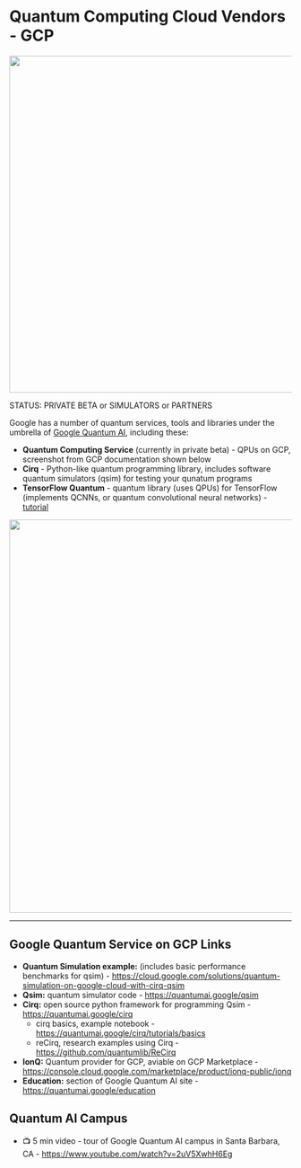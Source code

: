 # Quantum Computing Cloud Vendors - GCP

<img src="https://github.com/lynnlangit/learning-quantum/blob/main/images/quantum-coffee.jpg" width=600>

STATUS: PRIVATE BETA or SIMULATORS or PARTNERS

Google has a number of quantum services, tools and libraries under the umbrella of [Google Quantum AI](https://quantumai.google/), including these:
- **Quantum Computing Service** (currently in private beta) - QPUs on GCP, screenshot from GCP documentation shown below
- **Cirq** - Python-like quantum programming library, includes software quantum simulators (qsim) for testing your qunatum programs
- **TensorFlow Quantum** - quantum library (uses QPUs) for TensorFlow (implements QCNNs, or quantum convolutional neural networks) - [tutorial](https://blog.tensorflow.org/2021/06/training-with-multiple-workers-using-tensorflow-quantum.html)

<img src="https://github.com/lynnlangit/learning-quantum/blob/main/images/gcp-qcs.png" width=700>

---

## Google Quantum Service on GCP Links

- **Quantum Simulation example:** (includes basic performance benchmarks for qsim) - https://cloud.google.com/solutions/quantum-simulation-on-google-cloud-with-cirq-qsim
- **Qsim:** quantum simulator code - https://quantumai.google/qsim
- **Cirq:** open source python framework for programming Qsim - https://quantumai.google/cirq
  - cirq basics, example notebook - https://quantumai.google/cirq/tutorials/basics
  - reCirq, research examples using Cirq - https://github.com/quantumlib/ReCirq
- **IonQ:** Quantum provider for GCP, aviable on GCP Marketplace - https://console.cloud.google.com/marketplace/product/ionq-public/ionq
- **Education:** section of Google Quantum AI site - https://quantumai.google/education

## Quantum AI Campus

- 📺 5 min video - tour of Google Quantum AI campus in Santa Barbara, CA - https://www.youtube.com/watch?v=2uV5XwhH6Eg

